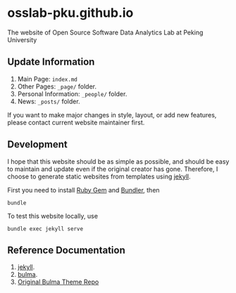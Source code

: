 # osslab-pku.github.io

The website of Open Source Software Data Analytics Lab at Peking University

## Update Information

1. Main Page: `index.md`
2. Other Pages: `_page/` folder.
3. Personal Information: `_people/` folder.
4. News: `_posts/` folder.

If you want to make major changes in style, layout, or add new features, please contact current website maintainer first.

## Development

I hope that this website should be as simple as possible, and should be easy to maintain and update even if the original creator has gone.
Therefore, I choose to generate static websites from templates using [jekyll](https://jekyllrb.com/).

First you need to install [Ruby Gem](https://rubygems.org/) and [Bundler](https://bundler.io/), then

```shell script
bundle
```

To test this website locally, use

```
bundle exec jekyll serve
```

## Reference Documentation

1. [jekyll](https://jekyllrb.com/).
2. [bulma](https://bulma.io/).
3. [Original Bulma Theme Repo](https://github.com/chrisrhymes/bulma-clean-theme/)